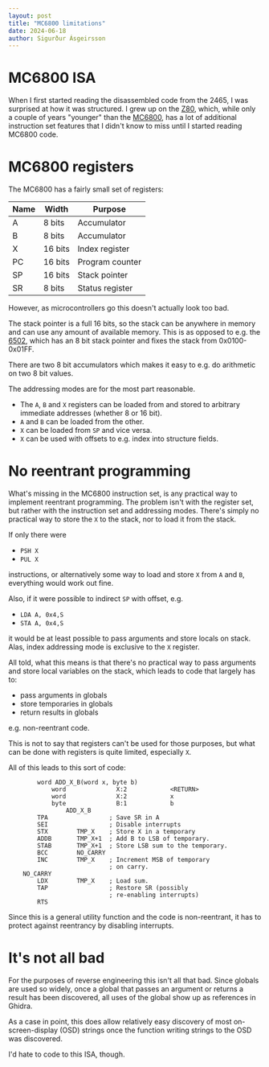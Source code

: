 ```yaml
---
layout: post
title: "MC6800 limitations"
date: 2024-06-18
author: Sigurður Ásgeirsson
---
```


# MC6800 ISA

When I first started reading the disassembled code from the 2465, I was surprised at
how it was structured.
I grew up on the [Z80](https://en.wikipedia.org/wiki/Zilog_Z80), which, while only a
couple of years "younger" than the [MC6800](https://en.wikipedia.org/wiki/Motorola_6800),
has a lot of additional instruction set features that I didn't know to miss
until I started reading MC6800 code.

# MC6800 registers

The MC6800 has a fairly small set of registers:

| Name | Width | Purpose |
| --- | --- | --- |
| A | 8 bits | Accumulator |
| B | 8 bits | Accumulator |
| X | 16 bits | Index register |
| PC | 16 bits | Program counter |
| SP | 16 bits | Stack pointer |
| SR | 8 bits | Status register |

However, as microcontrollers go this doesn't actually look too bad.

The stack pointer is a full 16 bits, so the stack can be anywhere in memory and can use any amount of available memory. This is as opposed to e.g. the
[6502](https://en.wikipedia.org/wiki/MOS_Technology_6502), which has an 8 bit stack
pointer and fixes the stack from 0x0100-0x01FF.

There are two 8 bit accumulators which makes it easy to e.g. do arithmetic on two
8 bit values.

The addressing modes are for the most part reasonable.
*  The `A`, `B` and `X` registers can be loaded from and stored to 
   arbitrary immediate addresses (whether 8 or 16 bit).
* `A` and `B` can be loaded from the other.
* `X` can be loaded from `SP` and vice versa.
* `X` can be used with offsets to e.g. index into structure fields.

# No reentrant programming

What's missing in the MC6800 instruction set, is any practical way to implement reentrant
programming.
The problem isn't with the register set, but rather with the instruction set and
addressing modes.
There's simply no practical way to store the `X` to the stack, nor to load it from
the stack.

If only there were 
* `PSH X` 
* `PUL X`

instructions, or alternatively some way to load and store `X` from `A` and `B`,
everything would work out fine.

Also, if it were possible to indirect `SP` with offset, e.g.
* `LDA A, 0x4,S`
* `STA A, 0x4,S`

it would be at least possible to pass arguments and store locals on stack.
Alas, index addressing mode is exclusive to the `X` register.

All told, what this means is that there's no practical way to pass arguments 
and store local variables on the stack, which leads to code that largely has to:
* pass arguments in globals
* store temporaries in globals
* return results in globals

e.g. non-reentrant code.

This is not to say that registers can't be used for those purposes, but what can
be done with registers is quite limited, especially `X`.

All of this leads to this sort of code:

```
        word ADD_X_B(word x, byte b)
            word              X:2            <RETURN>
            word              X:2            x
            byte              B:1            b
                ADD_X_B
        TPA                 ; Save SR in A
        SEI                 ; Disable interrupts
        STX        TMP_X    ; Store X in a temporary
        ADDB       TMP_X+1  ; Add B to LSB of temporary.
        STAB       TMP_X+1  ; Store LSB sum to the temporary.
        BCC        NO_CARRY
        INC        TMP_X    ; Increment MSB of temporary
                            ; on carry.
    NO_CARRY
        LDX        TMP_X    ; Load sum.
        TAP                 ; Restore SR (possibly
                            ; re-enabling interrupts)
        RTS
```

Since this is a general utility function and the code is non-reentrant,
it has to protect against reentrancy by disabling interrupts.

# It's not all bad

For the purposes of reverse engineering this isn't all that bad.
Since globals are used so widely, once a global that passes an argument
or returns a result has been discovered, all uses of the global show up
as references in Ghidra.

As a case in point, this does allow relatively easy discovery of most
on-screen-display (OSD) strings once the function writing strings to the
OSD was discovered.

I'd hate to code to this ISA, though.
